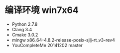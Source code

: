 # 编译环境 win7x64 #
- Python 2.7.8
- Clang 3.4
- Cmake 3.0.2
- mingw x86_64-4.8.2-release-posix-sjlj-rt_v3-rev4
- YouCompleteMe 20141202 master